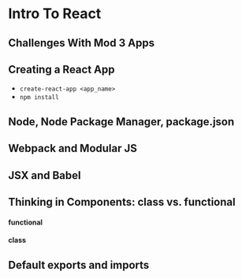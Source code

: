 # Intro To React

## Challenges With Mod 3 Apps


## Creating a React App
- `create-react-app <app_name>`
- `npm install`

## Node, Node Package Manager, package.json

## Webpack and Modular JS

## JSX and Babel



## Thinking in Components: class vs. functional

#### functional


#### class


## Default exports and imports